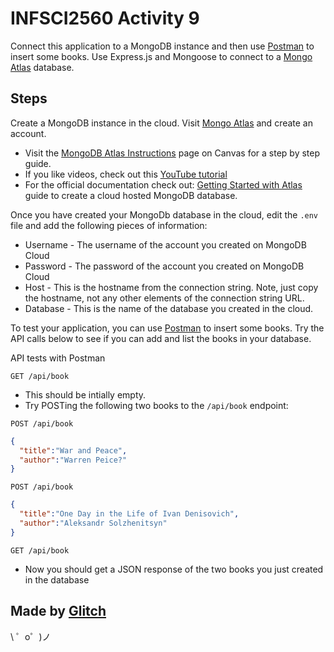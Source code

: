 # INFSCI2560 Activity 9

Connect this application to a MongoDB instance and then use [Postman](https://www.postman.com) to insert some books. Use Express.js and Mongoose to connect to a [Mongo Atlas](https://www.mongodb.com/cloud/atlas) database.


## Steps

Create a MongoDB instance in the cloud. Visit [Mongo Atlas](https://www.mongodb.com/cloud/atlas) and create an account.
  * Visit the [MongoDB Atlas Instructions](https://canvas.pitt.edu/courses/16763/pages/mongodb-atlas-instructions) page on Canvas for a step by step guide.
  * If you like videos, check out this [YouTube tutorial](https://www.youtube.com/watch?v=_mO2wF_1rV0)
  * For the official documentation check out: [Getting Started with Atlas](https://docs.atlas.mongodb.com/getting-started/) guide to create a cloud hosted MongoDB database.

Once you have created your MongoDb database in the cloud, edit the `.env` file and add the following pieces of information:
* Username - The username of the account you created on MongoDB Cloud
* Password - The password of the account you created on MongoDB Cloud
* Host - This is the hostname from the connection string. Note, just copy the hostname, not any other elements of the connection string URL.
* Database - This is the name of the database you created in the cloud.


To test your application, you can use [Postman](https://www.postman.com) to insert some books. Try the API calls below to see if you can add and list the books in your database.

API tests with Postman

`GET /api/book`

* This should be intially empty.
* Try POSTing the following two books to the `/api/book` endpoint:

`POST /api/book`
```json
{
  "title":"War and Peace",
  "author":"Warren Peice?"
}
```

`POST /api/book`

```json
{
  "title":"One Day in the Life of Ivan Denisovich",
  "author":"Aleksandr Solzhenitsyn"
}
```

`GET /api/book`
* Now you should get a JSON response of the two books you just created in the database


Made by [Glitch](https://glitch.com/)
-------------------

\ ゜o゜)ノ

